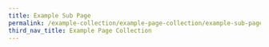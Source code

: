 ```yaml
---
title: Example Sub Page
permalink: /example-collection/example-page-collection/example-sub-page
third_nav_title: Example Page Collection
---
```

